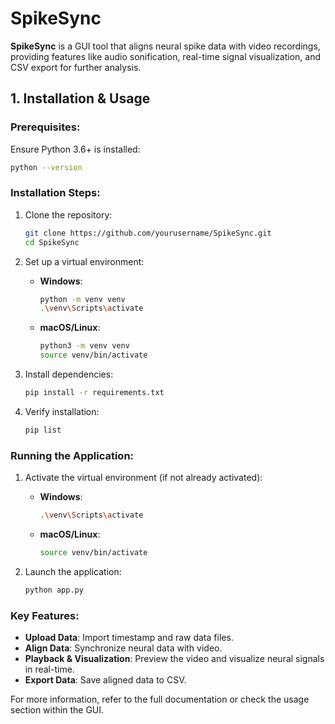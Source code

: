 # SpikeSync

**SpikeSync** is a GUI tool that aligns neural spike data with video recordings, providing features like audio sonification, real-time signal visualization, and CSV export for further analysis.

## 1. Installation & Usage

### Prerequisites:
Ensure Python 3.6+ is installed:
```bash
python --version
```

### Installation Steps:

1. Clone the repository:

   ```bash
   git clone https://github.com/yourusername/SpikeSync.git
   cd SpikeSync
   ```

2. Set up a virtual environment:

   * **Windows**:

     ```bash
     python -m venv venv
     .\venv\Scripts\activate
     ```
   * **macOS/Linux**:

     ```bash
     python3 -m venv venv
     source venv/bin/activate
     ```

3. Install dependencies:

   ```bash
   pip install -r requirements.txt
   ```

4. Verify installation:

   ```bash
   pip list
   ```

### Running the Application:

1. Activate the virtual environment (if not already activated):

   * **Windows**:

     ```bash
     .\venv\Scripts\activate
     ```
   * **macOS/Linux**:

     ```bash
     source venv/bin/activate
     ```

2. Launch the application:

   ```bash
   python app.py
   ```

### Key Features:

* **Upload Data**: Import timestamp and raw data files.
* **Align Data**: Synchronize neural data with video.
* **Playback & Visualization**: Preview the video and visualize neural signals in real-time.
* **Export Data**: Save aligned data to CSV.

For more information, refer to the full documentation or check the usage section within the GUI.

```
```
